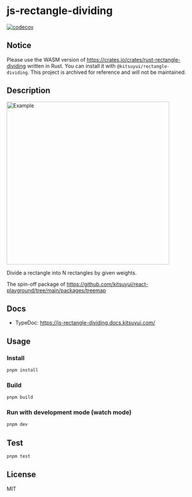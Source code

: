 # js-rectangle-dividing

[![codecov](https://codecov.io/gh/kitsuyui/js-rectangle-dividing/branch/main/graph/badge.svg?token=E6RO7KERTY)](https://codecov.io/gh/kitsuyui/js-rectangle-dividing)

## Notice

Please use the WASM version of https://crates.io/crates/rust-rectangle-dividing written in Rust.
You can install it with `@kitsuyui/rectangle-dividing`.
This project is archived for reference and will not be maintained.

## Description

<img width="444" alt="Example" src="https://github.com/kitsuyui/js-rectangle-dividing/assets/2596972/9f0e4ec7-31e3-48e0-bf67-079d9a327412">

Divide a rectangle into N rectangles by given weights.

The spin-off package of https://github.com/kitsuyui/react-playground/tree/main/packages/treemap

## Docs

- TypeDoc: https://js-rectangle-dividing.docs.kitsuyui.com/

## Usage

### Install

```sh
pnpm install
```

### Build

```sh
pnpm build
```

### Run with development mode (watch mode)

```sh
pnpm dev
```

## Test

```sh
pnpm test
```

## License

MIT
